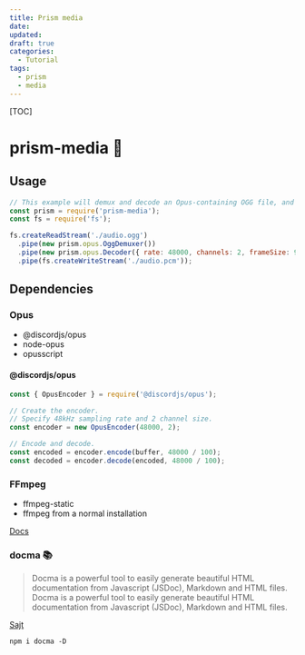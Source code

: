 ```yaml
---
title: Prism media
date:
updated:
draft: true
categories:
  - Tutorial
tags:
  - prism
  - media
---
```


[TOC]

# prism-media :rocket:

## Usage

```javascript
// This example will demux and decode an Opus-containing OGG file, and then write it to a file.
const prism = require('prism-media');
const fs = require('fs');

fs.createReadStream('./audio.ogg')
  .pipe(new prism.opus.OggDemuxer())
  .pipe(new prism.opus.Decoder({ rate: 48000, channels: 2, frameSize: 960 }))
  .pipe(fs.createWriteStream('./audio.pcm'));
```

## Dependencies

### Opus

- @discordjs/opus
- node-opus
- opusscript

#### @discordjs/opus

```javascript
const { OpusEncoder } = require('@discordjs/opus');

// Create the encoder.
// Specify 48kHz sampling rate and 2 channel size.
const encoder = new OpusEncoder(48000, 2);

// Encode and decode.
const encoded = encoder.encode(buffer, 48000 / 100);
const decoded = encoder.decode(encoded, 48000 / 100);
```

### FFmpeg

- ffmpeg-static
- ffmpeg from a normal installation

[Docs](htthttps://hydrabolt.me/prism-mediap:// "Docs")

### docma :books:

> Docma is a powerful tool to easily generate beautiful HTML documentation from Javascript (JSDoc), Markdown and HTML files. Docma is a powerful tool to easily generate beautiful HTML documentation from Javascript (JSDoc), Markdown and HTML files.

[Sajt](https://onury.io/docma/ "Sajt")


`npm i docma -D`
